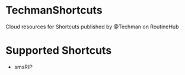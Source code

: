 # TechmanShortcuts
Cloud resources for Shortcuts published by @Techman on RoutineHub

Supported Shortcuts
=================
- smsRIP
